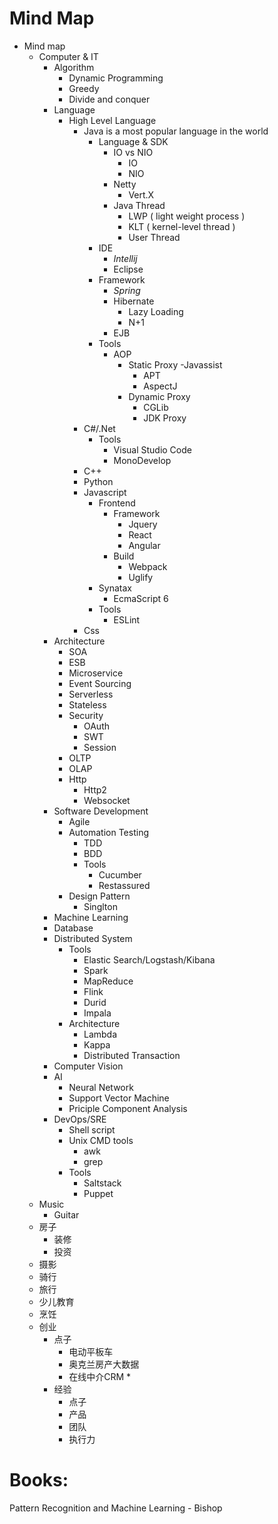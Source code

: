 # Mind Map

+ Mind map
    * Computer & IT
        - Algorithm
            + Dynamic Programming
            + Greedy
            + Divide and conquer
        - Language
            + High Level Language
                * Java is a most popular language in the world
                    - Language & SDK
                        + IO vs NIO
                            * IO
                            * NIO
                        + Netty
                            * Vert.X
                        + Java Thread
                            * LWP ( light weight process )
                            * KLT ( kernel-level thread )
                            * User Thread
                    - IDE
                        + *Intellij*
                        + Eclipse
                    - Framework
                        + *Spring*
                        + Hibernate
                            * Lazy Loading
                            * N+1
                        + EJB
                    - Tools
                        + AOP
                            * Static Proxy
                                -Javassist
                                - APT
                                - AspectJ
                            * Dynamic Proxy
                                - CGLib
                                - JDK Proxy
                * C#/.Net
                    - Tools
                        + Visual Studio Code
                        + MonoDevelop
                * C++
                * Python
                * Javascript
                    - Frontend
                        + Framework
                            * Jquery
                            * React
                            * Angular
                        + Build
                            * Webpack
                            * Uglify
                    - Synatax
                        + EcmaScript 6
                    - Tools
                        + ESLint
                * Css
        - Architecture
            + SOA
            + ESB
            + Microservice
            + Event Sourcing
            + Serverless
            + Stateless
            + Security
                * OAuth
                * SWT
                * Session 
            + OLTP
            + OLAP
            + Http
                * Http2
                * Websocket     
        - Software Development
            + Agile
            + Automation Testing
                * TDD
                * BDD
                * Tools
                    - Cucumber
                    - Restassured
            + Design Pattern
                * Singlton
        - Machine Learning
        - Database
        - Distributed System
            + Tools
                * Elastic Search/Logstash/Kibana
                * Spark
                * MapReduce
                * Flink
                * Durid
                * Impala
            + Architecture
                * Lambda
                * Kappa
                * Distributed Transaction
        - Computer Vision
        - AI
            + Neural Network
            + Support Vector Machine
            + Priciple Component Analysis
        - DevOps/SRE
            + Shell script
            + Unix CMD tools
                * awk
                * grep
            + Tools
                * Saltstack
                * Puppet
    * Music
        - Guitar
    * 房子
        - 装修
        - 投资
    * 摄影
    * 骑行
    * 旅行
    * 少儿教育
    * 烹饪
    * 创业
        - 点子
            + 电动平板车
            + 奥克兰房产大数据
            + 在线中介CRM
                * 
        - 经验
            + 点子
            + 产品
            + 团队
            + 执行力

# Books:

Pattern Recognition and Machine Learning - Bishop
